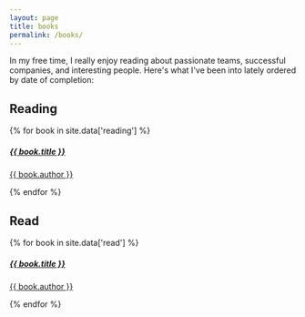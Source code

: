 ```yaml
---
layout: page
title: books
permalink: /books/
---
```

In my free time, I really enjoy reading about passionate teams, successful companies, and interesting people. Here's what I've been into lately ordered by date of completion:
## Reading
<div>
{% for book in site.data['reading'] %}
    <a href= "{{ book.link }}">
      <div>
        <h5>{{ book.title }}</h5>
          <p>{{ book.author }}</p>
        <!-- <small>{{ book.date_read }}</small> -->
      </div>
    </a>
{% endfor %}
</div>

## Read
<div>
{% for book in site.data['read'] %}
    <a href= "{{ book.link }}">
      <div>
        <h5>{{ book.title }}</h5>
          <p>{{ book.author }}</p>
        <!-- <small>{{ book.date_read }}</small> -->
      </div>
    </a>
{% endfor %}
</div>